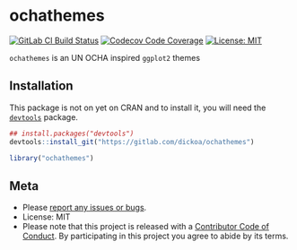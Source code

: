 
# ochathemes

<!-- README.md is generated from README.Rmd. Please edit that file -->

[![GitLab CI Build
Status](https://gitlab.com/dickoa/ochathemes/badges/master/build.svg)](https://gitlab.com/dickoa/ochathemes/pipelines)
[![Codecov Code
Coverage](https://codecov.io/gl/dickoa/ochathemes/branch/master/graph/badge.svg)](https://codecov.io/gl/dickoa/ochathemes)
[![License:
MIT](https://img.shields.io/badge/License-MIT-yellow.svg)](https://opensource.org/licenses/MIT)

`ochathemes` is an UN OCHA inspired `ggplot2` themes

## Installation

This package is not on yet on CRAN and to install it, you will need the
[`devtools`](https://github.com/r-lib/devtools) package.

``` r
## install.packages("devtools") 
devtools::install_git("https://gitlab.com/dickoa/ochathemes")
```

``` r
library("ochathemes")
```

## Meta

  - Please [report any issues or
    bugs](https://gitlab.dickoa/ochathemes/issues).
  - License: MIT
  - Please note that this project is released with a [Contributor Code
    of Conduct](CONDUCT.md). By participating in this project you agree
    to abide by its terms.
